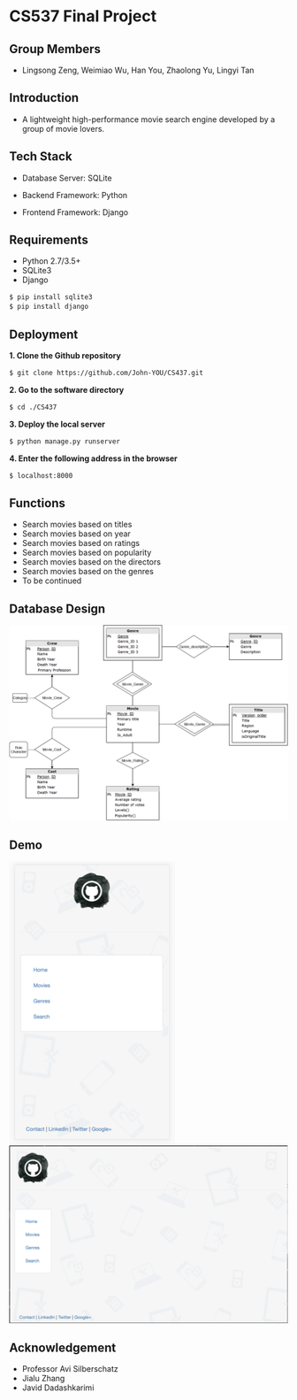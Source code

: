 # CS537 Final Project

## Group Members
* Lingsong Zeng, Weimiao Wu, Han You, Zhaolong Yu, Lingyi Tan 

## Introduction
* A lightweight high-performance movie search engine developed by a group of movie lovers.

## Tech Stack
* Database Server: SQLite

* Backend Framework: Python

* Frontend Framework: Django

## Requirements
* Python 2.7/3.5+
* SQLite3
* Django


```bash
$ pip install sqlite3
$ pip install django
```

## Deployment
**1. Clone the Github repository**
```bash
$ git clone https://github.com/John-YOU/CS437.git
```

**2. Go to the software directory**
```bash
$ cd ./CS437
```

**3. Deploy the local server**
```bash
$ python manage.py runserver
```
**4. Enter the following address in the browser**
```bash
$ localhost:8000
```
## Functions

* Search movies based on titles
* Search movies based on year
* Search movies based on ratings 
* Search movies based on popularity
* Search movies based on the directors
* Search movies based on the genres
* To be continued

## Database Design
<img src="./ER_model.png" width="700">

## Demo
<img src="./iphone_demo.png" width="300">
<img src="./pc_demo.png" width="700">



## Acknowledgement
* Professor Avi Silberschatz
* Jialu Zhang
* Javid Dadashkarimi


